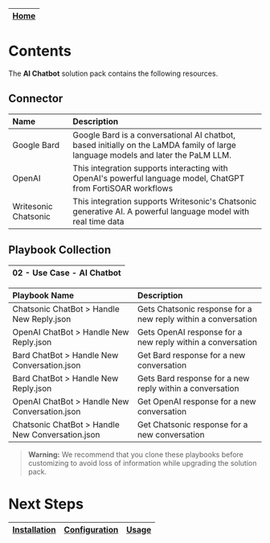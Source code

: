 | [Home](../README.md) |
 | -------------------------------------------- |

  # Contents

The **AI Chatbot** solution pack contains the following resources.




## Connector

| Name | Description |
| :- | :- |
| Google Bard | Google Bard is a conversational AI chatbot, based initially on the LaMDA family of large language models and later the PaLM LLM. |
| OpenAI | This integration supports interacting with OpenAI's powerful language model, ChatGPT from FortiSOAR workflows |
| Writesonic Chatsonic | This integration supports Writesonic's Chatsonic generative AI. A powerful language model with real time data |







## Playbook Collection

| 02 - Use Case - AI Chatbot |
|:------------:|

| Playbook Name | Description |
| :- | :- |
| Chatsonic ChatBot > Handle New Reply.json | Gets Chatsonic response for a new reply within a conversation |
| OpenAI ChatBot > Handle New Reply.json | Gets OpenAI response for a new reply within a conversation |
| Bard ChatBot > Handle New Conversation.json | Get Bard response for a new conversation |
| Bard ChatBot > Handle New Reply.json | Gets Bard response for a new reply within a conversation |
| OpenAI ChatBot > Handle New Conversation.json | Get OpenAI response for a new conversation |
| Chatsonic ChatBot > Handle New Conversation.json | Get Chatsonic response for a new conversation |





>**Warning:** We recommend that you clone these playbooks before customizing to avoid loss of information while upgrading the solution pack.

# Next Steps
| [Installation](./setup.md#installation) | [Configuration](./setup.md#configuration) | [Usage](./usage.md) |
| ----------------------------------------- | ------------------------------------------- | --------------------- |